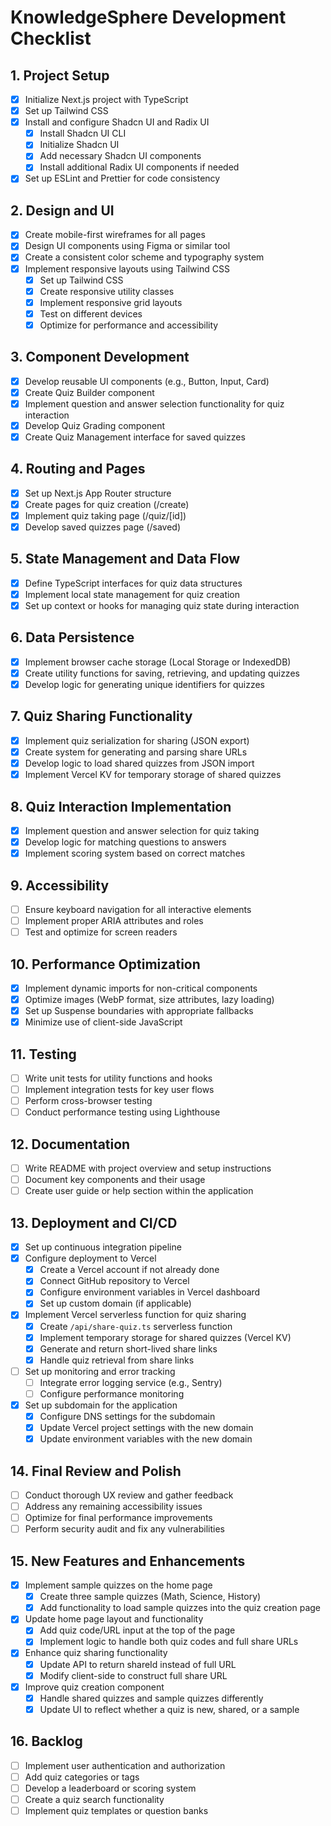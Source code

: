 # KnowledgeSphere Development Checklist

## 1. Project Setup
- [x] Initialize Next.js project with TypeScript
- [x] Set up Tailwind CSS
- [x] Install and configure Shadcn UI and Radix UI
  - [x] Install Shadcn UI CLI
  - [x] Initialize Shadcn UI
  - [x] Add necessary Shadcn UI components
  - [x] Install additional Radix UI components if needed
- [x] Set up ESLint and Prettier for code consistency

## 2. Design and UI
- [x] Create mobile-first wireframes for all pages
- [x] Design UI components using Figma or similar tool
- [x] Create a consistent color scheme and typography system
- [x] Implement responsive layouts using Tailwind CSS
  - [x] Set up Tailwind CSS
  - [x] Create responsive utility classes
  - [x] Implement responsive grid layouts
  - [x] Test on different devices
  - [x] Optimize for performance and accessibility

## 3. Component Development
- [x] Develop reusable UI components (e.g., Button, Input, Card)
- [x] Create Quiz Builder component
- [x] Implement question and answer selection functionality for quiz interaction
- [x] Develop Quiz Grading component
- [x] Create Quiz Management interface for saved quizzes

## 4. Routing and Pages
- [x] Set up Next.js App Router structure
- [x] Create pages for quiz creation (/create)
- [x] Implement quiz taking page (/quiz/[id])
- [x] Develop saved quizzes page (/saved)

## 5. State Management and Data Flow
- [x] Define TypeScript interfaces for quiz data structures
- [x] Implement local state management for quiz creation
- [x] Set up context or hooks for managing quiz state during interaction

## 6. Data Persistence
- [x] Implement browser cache storage (Local Storage or IndexedDB)
- [x] Create utility functions for saving, retrieving, and updating quizzes
- [x] Develop logic for generating unique identifiers for quizzes

## 7. Quiz Sharing Functionality
- [x] Implement quiz serialization for sharing (JSON export)
- [x] Create system for generating and parsing share URLs
- [x] Develop logic to load shared quizzes from JSON import
- [x] Implement Vercel KV for temporary storage of shared quizzes

## 8. Quiz Interaction Implementation
- [x] Implement question and answer selection for quiz taking
- [x] Develop logic for matching questions to answers
- [x] Implement scoring system based on correct matches

## 9. Accessibility
- [ ] Ensure keyboard navigation for all interactive elements
- [ ] Implement proper ARIA attributes and roles
- [ ] Test and optimize for screen readers

## 10. Performance Optimization
- [x] Implement dynamic imports for non-critical components
- [x] Optimize images (WebP format, size attributes, lazy loading)
- [x] Set up Suspense boundaries with appropriate fallbacks
- [x] Minimize use of client-side JavaScript

## 11. Testing
- [ ] Write unit tests for utility functions and hooks
- [ ] Implement integration tests for key user flows
- [ ] Perform cross-browser testing
- [ ] Conduct performance testing using Lighthouse

## 12. Documentation
- [ ] Write README with project overview and setup instructions
- [ ] Document key components and their usage
- [ ] Create user guide or help section within the application

## 13. Deployment and CI/CD
- [x] Set up continuous integration pipeline
- [x] Configure deployment to Vercel
  - [x] Create a Vercel account if not already done
  - [x] Connect GitHub repository to Vercel
  - [x] Configure environment variables in Vercel dashboard
  - [x] Set up custom domain (if applicable)
- [x] Implement Vercel serverless function for quiz sharing
  - [x] Create `/api/share-quiz.ts` serverless function
  - [x] Implement temporary storage for shared quizzes (Vercel KV)
  - [x] Generate and return short-lived share links
  - [x] Handle quiz retrieval from share links
- [ ] Set up monitoring and error tracking
  - [ ] Integrate error logging service (e.g., Sentry)
  - [ ] Configure performance monitoring
- [x] Set up subdomain for the application
  - [x] Configure DNS settings for the subdomain
  - [x] Update Vercel project settings with the new domain
  - [x] Update environment variables with the new domain

## 14. Final Review and Polish
- [ ] Conduct thorough UX review and gather feedback
- [ ] Address any remaining accessibility issues
- [ ] Optimize for final performance improvements
- [ ] Perform security audit and fix any vulnerabilities

## 15. New Features and Enhancements
- [x] Implement sample quizzes on the home page
  - [x] Create three sample quizzes (Math, Science, History)
  - [x] Add functionality to load sample quizzes into the quiz creation page
- [x] Update home page layout and functionality
  - [x] Add quiz code/URL input at the top of the page
  - [x] Implement logic to handle both quiz codes and full share URLs
- [x] Enhance quiz sharing functionality
  - [x] Update API to return shareId instead of full URL
  - [x] Modify client-side to construct full share URL
- [x] Improve quiz creation component
  - [x] Handle shared quizzes and sample quizzes differently
  - [x] Update UI to reflect whether a quiz is new, shared, or a sample

## 16. Backlog
- [ ] Implement user authentication and authorization
- [ ] Add quiz categories or tags
- [ ] Develop a leaderboard or scoring system
- [ ] Create a quiz search functionality
- [ ] Implement quiz templates or question banks